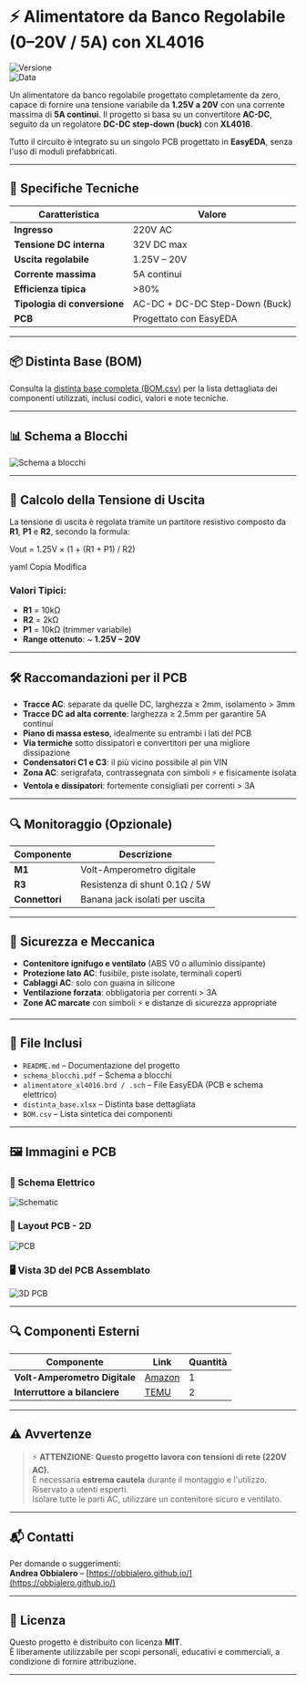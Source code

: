 # ⚡ Alimentatore da Banco Regolabile (0–20V / 5A) con XL4016

![Versione](https://img.shields.io/badge/version-2.1-blue)  
![Data](https://img.shields.io/badge/data-22%2F05%2F2024-lightgrey)

Un alimentatore da banco regolabile progettato completamente da zero, capace di fornire una tensione variabile da **1.25V a 20V** con una corrente massima di **5A continui**. Il progetto si basa su un convertitore **AC-DC**, seguito da un regolatore **DC-DC step-down (buck)** con **XL4016**.

Tutto il circuito è integrato su un singolo PCB progettato in **EasyEDA**, senza l'uso di moduli prefabbricati.

---

## 📌 Specifiche Tecniche

| Caratteristica                | Valore                             |
|------------------------------|------------------------------------|
| **Ingresso**                 | 220V AC                            |
| **Tensione DC interna**      | 32V DC max                         |
| **Uscita regolabile**        | 1.25V – 20V                        |
| **Corrente massima**         | 5A continui                        |
| **Efficienza tipica**        | >80%                               |
| **Tipologia di conversione** | AC-DC + DC-DC Step-Down (Buck)     |
| **PCB**                      | Progettato con EasyEDA             |

---

## 📦 Distinta Base (BOM)

Consulta la [distinta base completa (BOM.csv)](./hardware/BOM.csv) per la lista dettagliata dei componenti utilizzati, inclusi codici, valori e note tecniche.

---

## 📊 Schema a Blocchi

![Schema a blocchi](./docs/schema_a_blochi.png)

---

## 🔢 Calcolo della Tensione di Uscita

La tensione di uscita è regolata tramite un partitore resistivo composto da **R1**, **P1** e **R2**, secondo la formula:

Vout = 1.25V × (1 + (R1 + P1) / R2)

yaml
Copia
Modifica

### Valori Tipici:

- **R1** = 10kΩ  
- **R2** = 2kΩ  
- **P1** = 10kΩ (trimmer variabile)  
- **Range ottenuto**: ~ **1.25V – 20V**

---

## 🛠️ Raccomandazioni per il PCB

- **Tracce AC**: separate da quelle DC, larghezza ≥ 2mm, isolamento > 3mm
- **Tracce DC ad alta corrente**: larghezza ≥ 2.5mm per garantire 5A continui
- **Piano di massa esteso**, idealmente su entrambi i lati del PCB
- **Via termiche** sotto dissipatori e convertitori per una migliore dissipazione
- **Condensatori C1 e C3**: il più vicino possibile al pin VIN
- **Zona AC**: serigrafata, contrassegnata con simboli ⚡ e fisicamente isolata
- **Ventola e dissipatori**: fortemente consigliati per correnti > 3A

---

## 🔍 Monitoraggio (Opzionale)

| Componente       | Descrizione                            |
|------------------|----------------------------------------|
| **M1**           | Volt-Amperometro digitale              |
| **R3**           | Resistenza di shunt 0.1Ω / 5W          |
| **Connettori**   | Banana jack isolati per uscita         |

---

## 🧱 Sicurezza e Meccanica

- **Contenitore ignifugo e ventilato** (ABS V0 o alluminio dissipante)
- **Protezione lato AC**: fusibile, piste isolate, terminali coperti
- **Cablaggi AC**: solo con guaina in silicone
- **Ventilazione forzata**: obbligatoria per correnti > 3A
- **Zone AC marcate** con simboli ⚡ e distanze di sicurezza appropriate

---

## 📂 File Inclusi

- `README.md` – Documentazione del progetto  
- `schema_blocchi.pdf` – Schema a blocchi  
- `alimentatore_xl4016.brd / .sch` – File EasyEDA (PCB e schema elettrico)  
- `distinta_base.xlsx` – Distinta base dettagliata  
- `BOM.csv` – Lista sintetica dei componenti

---

## 🖼️ Immagini e PCB

### 🔧 Schema Elettrico

![Schematic](./docs/PNG_AC-DC/Schematic_AC-DC-V1.0.png)

### 📐 Layout PCB - 2D

![PCB](./docs/PNG_AC-DC/PCB_AC-DC-V1.0.png)

### 🖥️ Vista 3D del PCB Assemblato

![3D PCB](./docs/PNG_AC-DC/3D-PCB-AC-DC-V1.0.png)

---

## 🔍 Componenti Esterni

| Componente                         | Link                                   | Quantità |
|------------------------------------|----------------------------------------|----------|
| **Volt-Amperometro Digitale**      | [Amazon](https://www.amazon.it/dp/B01MUC149K) | 1        |
| **Interruttore a bilanciere**      | [TEMU](https://www.temu.com/g-601099550024059.html) | 2        |

---

## ⚠️ Avvertenze

> ⚡ **ATTENZIONE: Questo progetto lavora con tensioni di rete (220V AC).**  
> È necessaria **estrema cautela** durante il montaggio e l'utilizzo.  
> Riservato a utenti esperti.  
> Isolare tutte le parti AC, utilizzare un contenitore sicuro e ventilato.

---

## 📬 Contatti

Per domande o suggerimenti:  
**Andrea Obbialero** – [https://obbialero.github.io/](https://obbialero.github.io/)

---

## 📘 Licenza

Questo progetto è distribuito con licenza **MIT**.  
È liberamente utilizzabile per scopi personali, educativi e commerciali, a condizione di fornire attribuzione.

---